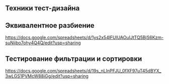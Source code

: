 ## Техники тест-дизайна
## Эквивалентное разбиение
<https://docs.google.com/spreadsheets/d/1ys2x54lFUlUAOuIJtTQ5BjS6Kzm-suNijbo7ohy4Q4Q/edit?usp=sharing>
## Тестирование фильтрации и сортировки
<https://docs.google.com/spreadsheets/d/19s_nLInPFJU_0fXF97uT45dBYX_3wLGS1PVMcW88iGg/edit?usp=sharing>
